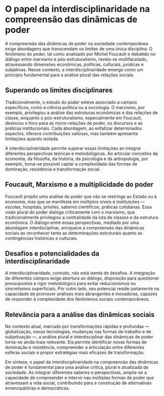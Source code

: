 
# O papel da interdisciplinaridade na compreensão das dinâmicas de poder

A compreensão das dinâmicas de poder na sociedade contemporânea exige abordagens que transcendam os limites de uma única disciplina. O fenômeno do poder, tal como analisado por Michel Foucault e debatido no diálogo entre marxismo e pós-estruturalismo, revela-se multifacetado, atravessando dimensões econômicas, políticas, culturais, jurídicas e subjetivas. Nesse contexto, a interdisciplinaridade emerge como um princípio fundamental para a análise plural das relações sociais.

## Superando os limites disciplinares

Tradicionalmente, o estudo do poder esteve associado a campos específicos, como a ciência política ou a sociologia. O marxismo, por exemplo, privilegiou a análise das estruturas econômicas e das relações de classe, enquanto o pós-estruturalismo, especialmente em Foucault, deslocou o foco para as micro-relações de poder, os discursos e as práticas institucionais. Cada abordagem, ao enfatizar determinados aspectos, oferece contribuições valiosas, mas também apresenta limitações quando isolada.

A interdisciplinaridade permite superar essas limitações ao integrar diferentes perspectivas teóricas e metodológicas. Ao articular conceitos da economia, da filosofia, da história, da psicologia e da antropologia, por exemplo, torna-se possível captar a complexidade das formas de dominação, resistência e transformação social.

## Foucault, Marxismo e a multiplicidade do poder

Foucault propôs uma análise do poder que não se restringe ao Estado ou à economia, mas que se manifesta em múltiplos níveis e instituições — escolas, hospitais, prisões, saberes científicos, práticas cotidianas. Essa visão plural do poder dialoga criticamente com o marxismo, que tradicionalmente privilegiou a centralidade da luta de classes e da estrutura econômica. O diálogo entre essas perspectivas, mediado por uma abordagem interdisciplinar, enriquece a compreensão das dinâmicas sociais ao reconhecer tanto as determinações estruturais quanto as contingências históricas e culturais.

## Desafios e potencialidades da interdisciplinaridade

A interdisciplinaridade, contudo, não está isenta de desafios. A integração de diferentes campos exige abertura ao diálogo, disposição para questionar pressupostos e rigor metodológico para evitar reducionismos ou sincretismos superficiais. Por outro lado, seu potencial reside justamente na capacidade de promover análises mais abrangentes e inovadoras, capazes de responder à complexidade dos fenômenos sociais contemporâneos.

## Relevância para a análise das dinâmicas sociais

No contexto atual, marcado por transformações rápidas e profundas — globalização, novas tecnologias, mudanças nas formas de trabalho e de subjetivação —, a análise plural e interdisciplinar das dinâmicas de poder torna-se ainda mais relevante. Ela permite identificar novas formas de dominação e resistência, compreender a articulação entre diferentes esferas sociais e propor estratégias mais eficazes de transformação.

Em síntese, o papel da interdisciplinaridade na compreensão das dinâmicas de poder é fundamental para uma análise crítica, plural e atualizada da sociedade. Ao integrar diferentes saberes e perspectivas, amplia-se a capacidade de compreender e intervir nas múltiplas formas de poder que atravessam a vida social, contribuindo para a construção de alternativas emancipatórias e democráticas.
```
